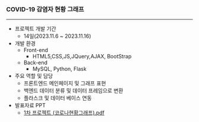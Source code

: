 ### COVID-19 감염자 현황 그래프
---
* 프로젝트 개발 기간
  * 14일(2023.11.6 ~ 2023.11.16)
* 개발 환경
  * Front-end
    * HTML5,CSS,JS,JQuery,AJAX, BootStrap
  * Back-end
    * MySQL, Python, Flask
* 주요 역할 및 담당
    * 프론트엔드 메인페이지 및 그래프 표현 
    * 백엔드 데이터 분류 및 데이터 프레임으로 변환
    * 플라스크 및 데이터 베이스 연동
* 발표자료 PPT
    * [1차 프로젝트 (코로나현황그래프).pdf](https://github.com/Rangyi2/covid19_project/files/15437031/1.pdf)
